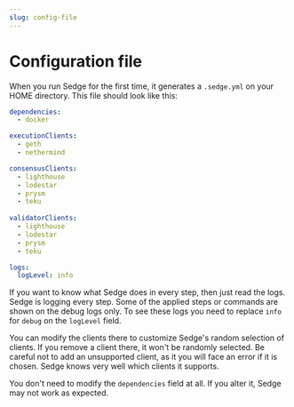 ```yaml
---
slug: config-file
---
```


# Configuration file

When you run Sedge for the first time, it generates a `.sedge.yml` on your HOME directory. This file should look like this:

```yaml
dependencies:
  - docker

executionClients:
  - geth
  - nethermind

consensusClients:
  - lighthouse
  - lodestar
  - prysm
  - teku
 
validatorClients:
  - lighthouse
  - lodestar
  - prysm
  - teku

logs:
  logLevel: info
```

If you want to know what Sedge does in every step, then just read the logs. Sedge is logging every step. Some of the applied steps or commands are shown on the debug logs only. To see these logs you need to replace `info` for `debug` on the `logLevel` field.

You can modify the clients there to customize Sedge's random selection of clients. If you remove a client there, it won't be randomly selected. Be careful not to add an unsupported client, as it you will face an error if it is chosen. Sedge knows very well which clients it supports.

You don't need to modify the `dependencies` field at all. If you alter it, Sedge may not work as expected.